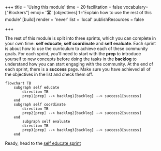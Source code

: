+++
title = 'Using this module'
time = 20
facilitation = false
vocabulary=["Blockers"]
emoji= '🛣️'
[objectives]
1='Explain how to use the rest of this module'
[build]
  render = 'never'
  list = 'local'
  publishResources = false

+++

The rest of this module is split into three sprints, which you can complete in your own time: **self educate**, **self coordinate** and **self evaluate**. Each sprint is about how to use the curriculum to achieve each of these community goals. For each sprint, you'll need to start with the **prep** to introduce yourself to new concepts before doing the tasks in the **backlog** to understand how you can start engaging with the community. At the end of each sprint, there is a **success** page. Make sure you have achieved all of the objectives in the list and check them off.

```mermaid
flowchart TB
    subgraph self educate
        direction TB
        prep1[prep] --> backlog1[backlog] --> success1[success]
    end
    subgraph self coordinate
        direction TB
        prep2[prep] --> backlog2[backlog] --> success2[success]
    end
        subgraph self evaluate
        direction TB
        prep3[prep] --> backlog3[backlog] --> success3[success]
    end
```

Ready, head to the [self educate sprint](../sprints/self-educate)

